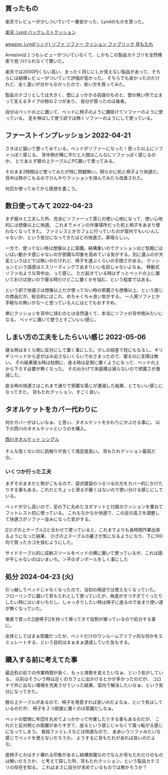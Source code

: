 ## 買ったもの

楽天でレビューが少しついていて一番安かった、Lyndのものを買った。

<a href="https://hb.afl.rakuten.co.jp/ichiba/26de8977.068ad710.26de8979.1fec4d36/?pc=https%3A%2F%2Fitem.rakuten.co.jp%2Flyndlynd%2Fthl-u-206%2F&link_type=pict&ut=eyJwYWdlIjoiaXRlbSIsInR5cGUiOiJwaWN0Iiwic2l6ZSI6IjI0MHgyNDAiLCJuYW0iOjEsIm5hbXAiOiJyaWdodCIsImNvbSI6MSwiY29tcCI6ImRvd24iLCJwcmljZSI6MCwiYm9yIjoxLCJjb2wiOjEsImJidG4iOjEsInByb2QiOjAsImFtcCI6ZmFsc2V9" target="_blank" rel="nofollow sponsored noopener" style="word-wrap:break-word;"  >
楽天: Lynd バックレストクッション<br>
<img src="https://hbb.afl.rakuten.co.jp/hgb/26de8977.068ad710.26de8979.1fec4d36/?me_id=1399628&item_id=10000249&pc=https%3A%2F%2Fthumbnail.image.rakuten.co.jp%2F%400_mall%2Flyndlynd%2Fcabinet%2F08285056%2Fthl-u-206.jpg%3F_ex%3D240x240&s=240x240&t=pict" border="0" style="margin:2px" alt="" title=""></a>

[amazon: Lynd(リンド) ソファ ソファー クッション ファブリック 背もたれ](https://amzn.to/3Urs6FJ)

Amazonは１つもレビューがついていなくて、しかもこの製品カテゴリを全然検索で見つけられなくて驚いた。

楽天では2000円くらい高い、まったく同じにしか見えない製品があって、そちらには結構レビューがついていて評価が高かった。
そちらでも良かったのだけれど、全く違いが分からなかったので、安い方を買ってみた。

製品カテゴリとしては大きく、壁によっかかる前提のものと、壁の無い所で止まって支えるタイプの物の２つがあり、
自分が買ったのは後者。

自分はベッドの上に置いて、ベッドに椅子のように腰掛けてソファーのように使っている。
足を伸ばして使う訳では無くソファーのようにして使っている。

## ファーストインプレッション 2022-04-21

さきほど届いて使ってみている。ベッドがソファーになった！思った以上にソファっぽく感じる。
背中側が横に平だと人間はこんなにソファっぽく感じるのか。
とりあえず膝の上テーブルにPC置いて使ってみる。

そのまま2時間ほど使ってみたが特に問題無い。明らかに机と椅子より快適だ。
背中は熱がこもるのでひんやりクッションを挟んでみたら改善された。

何日か使ってみてから感想を書こう。

## 数日使ってみて 2022-04-23

まず細々と工夫した所、完全にソファーって感じの使い心地になって、使い心地的には想像以上に快適。
これまでメインの作業場所だった机と椅子をあまり使わなくなってきた。
ファミレスとかカフェに行っていたのが室内でもいいんじゃないか、という気分になってきたほどの快適さ。素晴らしい。

一方で、使ってない時は想像以上に邪魔。結構重いのでクッションほど気軽にほいほい動かす感じゃないのが邪魔な印象を高めている気がする。別に運ぶのが大変というほどでは無いのだけれど、椅子を運ぶくらいの手間さがある。
クッションという語感はミスリーディングであまりいい名前じゃないよなぁ。
移動式ソファのような背中台、って感じ。
ただ起きている時はずっとベッドの上に置いておけば良いので寝る時だけどこに置くかを悩む、という程度ではある。

という訳で快適さは想像以上だが使ってない時の邪魔さも想像以上、という感じの商品だが、総合的にはこれ、めちゃくちゃ良い気がする。
一人用ソファとか手軽なの無いかな〜と思っている人にはとてもおすすめ。

単にクッションを背中に挟むのとは全然違くて、本当にソファの背中側みたいになる。
ベッドに置いて使うとすごいいい感じ。

## しまい方の工夫をしたらいい感じ 2022-05-06

寝る時はまくら側に反対にして置く事にした。少しの段差で枕にもなるし、ギリギリベッドから足がはみ出さないくらいでおさまったので、寝るのに支障は無い。
その結果寝る時は枕側に、座る時は足側に置くようになって、ベッドの上から下ろす必要が無くなった。
そのおかげで床面積は減らないので邪魔さが激減した。

座る時の快適さはこれまで通りで邪魔な感じが激減した結果、とてもいい感じになってきた。
背もたれクッション、すごく良い。

## タオルケットをカバー代わりに

何かカバーがほしいなぁ、と思い、タオルケットをかわりにかぶせる事に。
以下の西川のタオルケットというのを購入。

<a href="https://hb.afl.rakuten.co.jp/ichiba/27e5f035.fe50d124.27e5f036.824b8603/?pc=https%3A%2F%2Fitem.rakuten.co.jp%2Fesaki210%2Fket_sn_tk%2F&link_type=pict&ut=eyJwYWdlIjoiaXRlbSIsInR5cGUiOiJwaWN0Iiwic2l6ZSI6IjI0MHgyNDAiLCJuYW0iOjEsIm5hbXAiOiJyaWdodCIsImNvbSI6MSwiY29tcCI6ImRvd24iLCJwcmljZSI6MSwiYm9yIjoxLCJjb2wiOjEsImJidG4iOjEsInByb2QiOjAsImFtcCI6ZmFsc2V9" target="_blank" rel="nofollow sponsored noopener" style="word-wrap:break-word;"  >西川タオルケット シングル<br><img src="https://hbb.afl.rakuten.co.jp/hgb/27e5f035.fe50d124.27e5f036.824b8603/?me_id=1299017&item_id=10001017&pc=https%3A%2F%2Fthumbnail.image.rakuten.co.jp%2F%400_mall%2Fesaki210%2Fcabinet%2Fsyouhin%2Fket%2Fket_sn_tk%2Fket_sn_tk_main.jpg%3F_ex%3D240x240&s=240x240&t=pict" border="0" style="margin:2px" alt="" title=""></a>

そんな高くないのに肌触りが良くて満足度高い。
背もたれクッション最高だな。

### いくつか行った工夫

まずそのままだと熱がこもるので、袋式寝袋のつるつるの方をカバー的にかけたりする事もある。これだとちょっと滑るが暑くはないので使い分ける感じにしている。

ベッドが少し高いので、足の下に丸めたヨガマットと付属のクッションを重ねてフットレスト的に使っている。
これもなかなか快適で、この足の高さを調整して快適さがソファー並みになった気がする。

[[ひざの上テーブル]]と合わせて使っていると、これまでよりも長時間作業出来るようになった結果、
ひざの上テーブルの暑さが気になるようになり、下に100均で買ったカゴを挟むようにした。

サイドテーブル的に収納スツールをベッドの横に置いて使っているが、これは面が平じゃないのはいまいち。＞平のダンボールをしく事にした

## 処分 2024-04-23 (火)

引っ越してベッドじゃなくなったので、当初の用途では使えなくなっていた。
フローリングに置いて背もたれとして使っていたが、角度がきつすぎてぐったりしたい時にはいまいちだし、しゃっきりしたい時は椅子に座るのであまり使い道が無くなっていた。

奄美で買った[[座椅子]]を持って帰ってきて役割が被っているので処分する事に。

全体としてはまぁ邪魔だったが、ベッドだけのワンルームでソファ的な何かをエミュレートする、という目的はまぁまぁ達成していた気もする。

## 購入する前に考えてた事

最近机の前での作業時間が長く、もっと体勢を変えたいなぁ、という気がしている。
以前はそういう時は近くのカフェに出かけるとかが多かったのだが、
コロナで外に出ない環境を充実させていった結果、室内で解決したいなぁ、という気分になってきた。

膝の上テーブルがあるので、椅子を用意すれば良いのだよなぁ、という気はしているのだが、
椅子を２つ部屋に置くのは邪魔だしなぁ。

ベッドの壁側に布団を丸めてよっかかって作業したりする事もあるのだが、
これだと反対側との距離がありすぎて、座るという感じじゃなくて寝っ転がる感じになってしまう。
普段ファミレスなどは快適なので、
ああいうソファみたいな感じでベッドを使えないだろうか。
ようするに背もたれがあれば良いのだよな。

座椅子とかはすぐ壊れる印象があるし結構邪魔なのでなんか背もたれだけのものは無いだろうか、
と考えて探した所、背もたれクッション、という製品カテゴリの存在を知る。
これはまさに自分が求めているものでは無かろうか？


